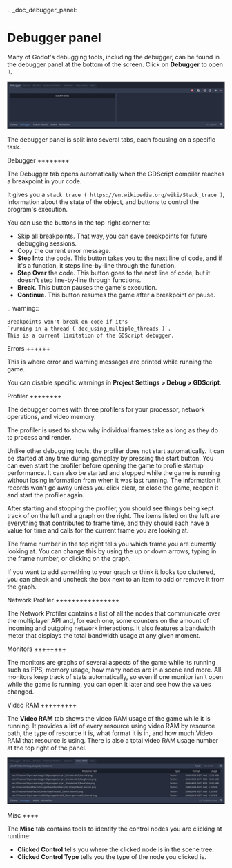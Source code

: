 .. _doc_debugger_panel:

Debugger panel
==============

Many of Godot's debugging tools, including the debugger, can be found in the
debugger panel at the bottom of the screen. Click on **Debugger** to open it.

![](img/overview_debugger.png)

The debugger panel is split into several tabs, each focusing on a specific task.

Debugger
++++++++

The Debugger tab opens automatically when the GDScript compiler reaches
a breakpoint in your code.

It gives you a `stack trace ( https://en.wikipedia.org/wiki/Stack_trace )`,
information about the state of the object, and buttons to control
the program's execution.

You can use the buttons in the top-right corner to:

- Skip all breakpoints. That way, you can save breakpoints for future
  debugging sessions.
- Copy the current error message.
- **Step Into** the code. This button takes you to the next line of code,
  and if it's a function, it steps line-by-line through the function.
- **Step Over** the code. This button goes to the next line of code,
  but it doesn't step line-by-line through functions.
- **Break**. This button pauses the game's execution.
- **Continue**. This button resumes the game after a breakpoint or pause.

.. warning::

    Breakpoints won't break on code if it's
    `running in a thread ( doc_using_multiple_threads )`.
    This is a current limitation of the GDScript debugger.

Errors
++++++

This is where error and warning messages are printed while running the game.

You can disable specific warnings in **Project Settings > Debug > GDScript**.

Profiler
++++++++

The debugger comes with three profilers for your processor, network operations,
and video memory.

The profiler is used to show why individual frames take as long as they do
to process and render.

Unlike other debugging tools, the profiler does not start automatically. It can
be started at any time during gameplay by pressing the start button. You can
even start the profiler before opening the game to profile startup performance.
It can also be started and stopped while the game is running without losing
information from when it was last running. The information it records won't
go away unless you click clear, or close the game, reopen it and start
the profiler again.

After starting and stopping the profiler, you should see things being kept track
of on the left and a graph on the right. The items listed on the left are
everything that contributes to frame time, and they should each have a value
for time and calls for the current frame you are looking at.

The frame number in the top right tells you which frame you are currently
looking at. You can change this by using the up or down arrows, typing in the
frame number, or clicking on the graph.

If you want to add something to your graph or think it looks too cluttered,
you can check and uncheck the box next to an item to add or remove it
from the graph.

Network Profiler
++++++++++++++++

The Network Profiler contains a list of all the nodes that communicate over the
multiplayer API and, for each one, some counters on the amount of incoming and
outgoing network interactions. It also features a bandwidth meter that displays
the total bandwidth usage at any given moment.

Monitors
++++++++

The monitors are graphs of several aspects of the game while its running such as
FPS, memory usage, how many nodes are in a scene and more. All monitors keep
track of stats automatically, so even if one monitor isn't open while the game
is running, you can open it later and see how the values changed.

Video RAM
+++++++++

The **Video RAM** tab shows the video RAM usage of the game while it is running.
It provides a list of every resource using video RAM by resource path, the type
of resource it is, what format it is in, and how much Video RAM that resource is
using. There is also a total video RAM usage number at the top right of the panel.

![](img/video_ram.png)

Misc
++++

The **Misc** tab contains tools to identify the control nodes you are clicking
at runtime:

- **Clicked Control** tells you where the clicked node is in the scene tree.
- **Clicked Control Type** tells you the type of the node you clicked is.
